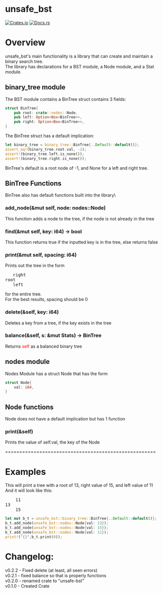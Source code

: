 # unsafe_bst

[![Crates.io](https://img.shields.io/crates/v/unsafe_bst)](https://crates.io/crates/unsafe_bst)
[![Docs.rs](https://docs.rs/unsafe_bst/badge.svg)](([https://docs.rs/the_one/latest/the_one/](https://docs.rs/unsafe_bst/0.2.2/unsafe_bst/)))

# Overview
unsafe_bst's main functionality is a library that can create and maintain a binary search tree. \
The library has declarations for a BST module, a Node module, and a Stat module.
## binary_tree module
The BST module contains a BinTree struct contains 3 fields:
```rust
struct BinTree{
    pub root: crate::nodes::Node,
    pub left: Option<Box<BinTree>>, 
    pub right: Option<Box<BinTree>>,
}
```
The BinTree struct has a default implication:
```rust
let binary_tree = binary_tree::BinTree{..Default::default()};
assert_eq!(binary_tree.root.val, -1);
assert!(binary_tree.left.is_none());
assert!(binary_tree.right.is_none());
```
BinTree's default is a root node of -1, and None for a left and right tree.
## BinTree Functions
BinTree also has default functions built into the library\
 
### add_node(&mut self, node: nodes::Node) 
This function adds a node to the tree, if the node is not already in the tree
### find(&mut self, key: i64) -> bool
This function returns true if the inputted key is in the tree, else returns false
### print(&mut self, spacing: i64)
Prints out the tree in the form
<pre>
   right
root
   left
</pre>
for the entire tree. \
For the best results, spacing should be 0
### delete(&self, key: i64)
Deletes a key from a tree, if the key exists in the tree
### balance(&self, s: &mut Stats) -> BinTree
Returns <span style="color:red">self</span> as a balanced binary tree

## nodes module
Nodes Module has a struct Node that has the form
```rust
struct Node{
    val: i64,
}
```
## Node functions
Node does not have a default implication but has 1 function
### print(&self)
Prints the value of self.val, the key of the Node

=====================================================

# Examples

This will print a tree with a root of 13, right value of 15, and left value of 11 \
And it will look like this:
<pre>
    11
13
    15
</pre>
```rust
let mut b_t = unsafe_bst::binary_tree::BinTree{..Default::default()};
b_t.add_node(unsafe_bst::nodes::Node{val: 13});
b_t.add_node(unsafe_bst::nodes::Node{val: 15});
b_t.add_node(unsafe_bst::nodes::Node{val: 11});
print!("{}",b_t.print(0));
```
# Changelog:
v0.2.2 - Fixed delete (at least, all seen errors)\
v0.2.1 - fixed balance so that is properly functions\
v0.2.0 - renamed crate to "unsafe-bst"\
v0.1.0 - Created Crate
